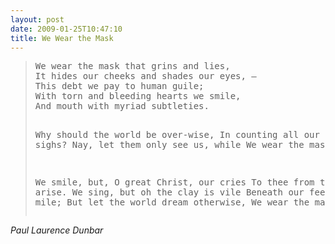 ```yaml
---
layout: post
date: 2009-01-25T10:47:10
title: We Wear the Mask
---
```


<blockquote class="verse">
<pre>We wear the mask that grins and lies,
It hides our cheeks and shades our eyes, –
This debt we pay to human guile;
With torn and bleeding hearts we smile,
And mouth with myriad subtleties.

Why should the world be over-wise,
In counting all our tears and sighs?
Nay, let them only see us, while
    We wear the mask.

We smile, but, O great Christ, our cries
To thee from tortured souls arise.
We sing, but oh the clay is vile
Beneath our feet, and long the mile;
But let the world dream otherwise,
    We wear the mask!</pre>
</blockquote>

<cite>Paul Laurence Dunbar</cite>

